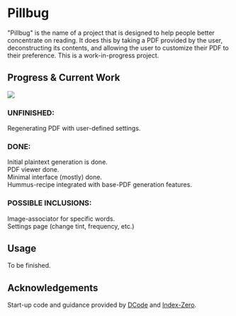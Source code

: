 # Pillbug

"Pillbug" is the name of a project that is designed to help people better concentrate on reading. It does this by taking a PDF provided by the user, deconstructing its contents, and allowing the user to customize their PDF to their preference. This is a work-in-progress project.


## Progress & Current Work

![](https://us-central1-progress-markdown.cloudfunctions.net/progress/32)

### UNFINISHED: 

Regenerating PDF with user-defined settings.

### DONE:

Initial plaintext generation is done. <br />
PDF viewer done. <br />
Minimal interface (mostly) done. <br />
Hummus-recipe integrated with base-PDF generation features.

### POSSIBLE INCLUSIONS:

Image-associator for specific words. <br />
Settings page (change tint, frequency, etc.)

## Usage

To be finished.


## Acknowledgements

Start-up code and guidance provided by [DCode](https://youtu.be/enfZAaTRTKU) and [Index-Zero](https://www.youtube.com/watch?v=W0mtHWZOGx8).
